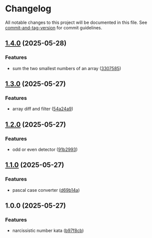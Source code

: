 # Changelog

All notable changes to this project will be documented in this file. See [commit-and-tag-version](https://github.com/absolute-version/commit-and-tag-version) for commit guidelines.

## [1.4.0](https://github.com/rbseaver/codewars/compare/v1.3.0...v1.4.0) (2025-05-28)


### Features

* sum the two smallest numbers of an array ([3307585](https://github.com/rbseaver/codewars/commit/3307585f8defa0602784fd8f6f4cc5be812605c1))

## [1.3.0](https://github.com/rbseaver/codewars/compare/v1.2.0...v1.3.0) (2025-05-27)


### Features

* array diff and filter ([54a24a9](https://github.com/rbseaver/codewars/commit/54a24a9551182280b9b67ff3f9a694942b0d32cf))

## [1.2.0](https://github.com/rbseaver/codewars/compare/v1.1.0...v1.2.0) (2025-05-27)


### Features

* odd or even detector ([91b2993](https://github.com/rbseaver/codewars/commit/91b2993bdd96881bb8103b43eb97722fe8260b61))

## [1.1.0](https://github.com/rbseaver/codewars/compare/v1.0.0...v1.1.0) (2025-05-27)


### Features

* pascal case converter ([d69b14a](https://github.com/rbseaver/codewars/commit/d69b14a4717f5e42b358b3273c75a446989b5379))

## 1.0.0 (2025-05-27)


### Features

* narcissistic number kata ([b97f8cb](https://github.com/rbseaver/codewars/commit/b97f8cb223e0d66815fe83759e53fb2685b3a91c))
